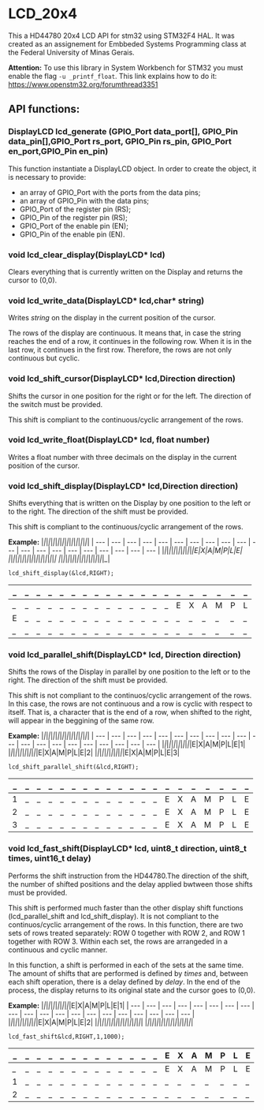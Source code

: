 # LCD_20x4
This a HD44780 20x4 LCD API for stm32 using STM32F4 HAL. It was created as an assignement for Embbeded Systems Programming class at the Federal University of Minas Gerais.

**Attention:** To use this library in System Workbench for STM32 you must enable the flag `-u _printf_float`. This link explains how to do it: https://www.openstm32.org/forumthread3351

## API functions:
### DisplayLCD lcd_generate (GPIO_Port data_port[], GPIO_Pin data_pin[],GPIO_Port rs_port, GPIO_Pin rs_pin, GPIO_Port en_port,GPIO_Pin en_pin)
This function instantiate a DisplayLCD object. In order to create the object, it is necessary to provide:
* an array of GPIO_Port with the ports from the data pins;
* an array of GPIO_Pin with the data pins;
* GPIO_Port of the register pin (RS);
* GPIO_Pin of the register pin (RS);
* GPIO_Port of the enable pin (EN);
* GPIO_Pin of the enable pin (EN).

### void lcd_clear_display(DisplayLCD* lcd)
Clears everything that is currently written on the Display and returns the cursor to (0,0).

### void lcd_write_data(DisplayLCD* lcd,char* string)
Writes *string* on the display in the current position of the cursor. 

The rows of the display are continuous. It means that, in case the string reaches the end of a row, it continues in the following row. When it is in the last row, it continues in the first row. Therefore, the rows are not only continuous but cyclic. 

### void lcd_shift_cursor(DisplayLCD* lcd,Direction direction)
Shifts the cursor in one position for the right or for the left. The direction of the switch must be provided. 

This shift is compliant to the continuous/cyclic arrangement of the rows.

### void lcd_write_float(DisplayLCD* lcd, float number)
Writes a float number with three decimals on the display in the current position of the cursor.

### void lcd_shift_display(DisplayLCD* lcd,Direction direction)
Shifts everything that is written on the Display by one position to the left or to the right. The direction of the shift must be provided. 

This shift is compliant to the continuous/cyclic arrangement of the rows.

**Example:**
|_|_|_|_|_|_|_|_|_|_|_|_|_|_|_|_|_|_|_|_|
| --- | --- | --- | --- | --- | --- | --- | --- | --- | --- | --- | --- | --- | --- | --- | --- | --- | --- | --- | --- |
|_|_|_|_|_|_|_|_|_|_|_|_|_|E|X|A|M|P|L|E|
|_|_|_|_|_|_|_|_|_|_|_|_|_|_|_|_|_|_|_|_|
|_|_|_|_|_|_|_|_|_|_|_|_|_|_|_|_|_|_|_|_|

```
lcd_shift_display(&lcd,RIGHT);
```
|_|_|_|_|_|_|_|_|_|_|_|_|_|_|_|_|_|_|_|_|
| --- | --- | --- | --- | --- | --- | --- | --- | --- | --- | --- | --- | --- | --- | --- | --- | --- | --- | --- | --- |
|_|_|_|_|_|_|_|_|_|_|_|_|_|_|E|X|A|M|P|L|
|E|_|_|_|_|_|_|_|_|_|_|_|_|_|_|_|_|_|_|_|
|_|_|_|_|_|_|_|_|_|_|_|_|_|_|_|_|_|_|_|_|

### void lcd_parallel_shift(DisplayLCD* lcd, Direction direction)
Shifts the rows of the Display in parallel by one position to the left or to the right. The direction of the shift must be provided.

This shift is not compliant to the continuos/cyclic arrangement of the rows. In this case, the rows are not continuous and a row is cyclic with respect to itself. 
That is, a character that is the end of a row, when shifted to the right, will appear in the beggining of the same row.

**Example:**
|_|_|_|_|_|_|_|_|_|_|_|_|_|_|_|_|_|_|_|_|
| --- | --- | --- | --- | --- | --- | --- | --- | --- | --- | --- | --- | --- | --- | --- | --- | --- | --- | --- | --- |
|_|_|_|_|_|_|_|_|_|_|_|_|E|X|A|M|P|L|E|1|
|_|_|_|_|_|_|_|_|_|_|_|_|E|X|A|M|P|L|E|2|
|_|_|_|_|_|_|_|_|_|_|_|_|E|X|A|M|P|L|E|3|

```
lcd_shift_parallel_shift(&lcd,RIGHT);
```
|_|_|_|_|_|_|_|_|_|_|_|_|_|_|_|_|_|_|_|_|
| --- | --- | --- | --- | --- | --- | --- | --- | --- | --- | --- | --- | --- | --- | --- | --- | --- | --- | --- | --- |
|1|_|_|_|_|_|_|_|_|_|_|_|_|E|X|A|M|P|L|E|
|2|_|_|_|_|_|_|_|_|_|_|_|_|E|X|A|M|P|L|E|
|3|_|_|_|_|_|_|_|_|_|_|_|_|E|X|A|M|P|L|E|

### void lcd_fast_shift(DisplayLCD* lcd, uint8_t direction, uint8_t times, uint16_t delay)
Performs the shift instruction from the HD44780.The direction of the shift, the number of shifted positions and the delay applied bwtween those shifts must be provided.

This shift is performed much faster than the other display shift functions (lcd_parallel_shift and lcd_shift_display). It is not compliant to the continuos/cyclic arrangement of the rows. In this function, there are two sets of rows treated separately: ROW 0 together with ROW 2, and ROW 1 together with ROW 3. Within each set, the rows are arrangeded in a continuous and cyclic manner. 

In this function, a shift is performed in each of the sets at the same time. The amount of shifts that are performed is defined by *times* and, between each shift operation, there is a delay defined by *delay*. In the end of the process, the display returns to its original state and the cursor goes to (0,0). 

**Example:**
|_|_|_|_|_|_|_|_|_|_|_|_|E|X|A|M|P|L|E|1|
| --- | --- | --- | --- | --- | --- | --- | --- | --- | --- | --- | --- | --- | --- | --- | --- | --- | --- | --- | --- |
|_|_|_|_|_|_|_|_|_|_|_|_|E|X|A|M|P|L|E|2|
|_|_|_|_|_|_|_|_|_|_|_|_|_|_|_|_|_|_|_|_|
|_|_|_|_|_|_|_|_|_|_|_|_|_|_|_|_|_|_|_|_|
```
lcd_fast_shift&lcd,RIGHT,1,1000);
```
|_|_|_|_|_|_|_|_|_|_|_|_|_|E|X|A|M|P|L|E|
| --- | --- | --- | --- | --- | --- | --- | --- | --- | --- | --- | --- | --- | --- | --- | --- | --- | --- | --- | --- |
|_|_|_|_|_|_|_|_|_|_|_|_|_|E|X|A|M|P|L|E|
|1|_|_|_|_|_|_|_|_|_|_|_|_|_|_|_|_|_|_|_|
|2|_|_|_|_|_|_|_|_|_|_|_|_|_|_|_|_|_|_|_|
